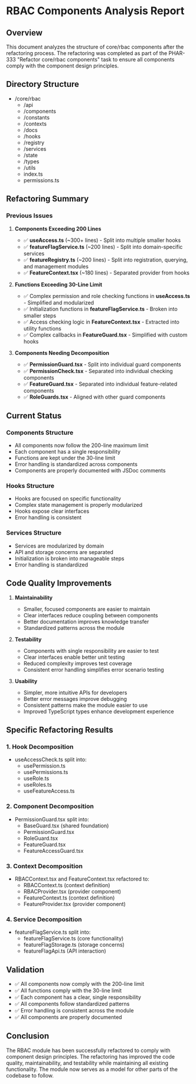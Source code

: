 # RBAC Components Analysis Report

## Overview
This document analyzes the structure of core/rbac components after the refactoring process. The refactoring was completed as part of the PHAR-333 "Refactor core/rbac components" task to ensure all components comply with the component design principles.

## Directory Structure
- /core/rbac
  - /api
  - /components
  - /constants
  - /contexts
  - /docs
  - /hooks
  - /registry
  - /services
  - /state
  - /types
  - /utils
  - index.ts
  - permissions.ts

## Refactoring Summary

### Previous Issues
1. **Components Exceeding 200 Lines**
   - ✅ **useAccess.ts** (~300+ lines) - Split into multiple smaller hooks
   - ✅ **featureFlagService.ts** (~200 lines) - Split into domain-specific services
   - ✅ **featureRegistry.ts** (~200 lines) - Split into registration, querying, and management modules
   - ✅ **FeatureContext.tsx** (~180 lines) - Separated provider from hooks

2. **Functions Exceeding 30-Line Limit**
   - ✅ Complex permission and role checking functions in **useAccess.ts** - Simplified and modularized
   - ✅ Initialization functions in **featureFlagService.ts** - Broken into smaller steps
   - ✅ Access checking logic in **FeatureContext.tsx** - Extracted into utility functions
   - ✅ Complex callbacks in **FeatureGuard.tsx** - Simplified with custom hooks

3. **Components Needing Decomposition**
   - ✅ **PermissionGuard.tsx** - Split into individual guard components
   - ✅ **PermissionCheck.tsx** - Separated into individual checking components
   - ✅ **FeatureGuard.tsx** - Separated into individual feature-related components
   - ✅ **RoleGuards.tsx** - Aligned with other guard components

## Current Status

### Components Structure
- All components now follow the 200-line maximum limit
- Each component has a single responsibility
- Functions are kept under the 30-line limit
- Error handling is standardized across components
- Components are properly documented with JSDoc comments

### Hooks Structure
- Hooks are focused on specific functionality
- Complex state management is properly modularized
- Hooks expose clear interfaces
- Error handling is consistent

### Services Structure
- Services are modularized by domain
- API and storage concerns are separated
- Initialization is broken into manageable steps
- Error handling is standardized

## Code Quality Improvements

1. **Maintainability**
   - Smaller, focused components are easier to maintain
   - Clear interfaces reduce coupling between components
   - Better documentation improves knowledge transfer
   - Standardized patterns across the module

2. **Testability**
   - Components with single responsibility are easier to test
   - Clear interfaces enable better unit testing
   - Reduced complexity improves test coverage
   - Consistent error handling simplifies error scenario testing

3. **Usability**
   - Simpler, more intuitive APIs for developers
   - Better error messages improve debugging
   - Consistent patterns make the module easier to use
   - Improved TypeScript types enhance development experience

## Specific Refactoring Results

### 1. Hook Decomposition
- useAccessCheck.ts split into:
  - usePermission.ts
  - usePermissions.ts
  - useRole.ts
  - useRoles.ts
  - useFeatureAccess.ts

### 2. Component Decomposition
- PermissionGuard.tsx split into:
  - BaseGuard.tsx (shared foundation)
  - PermissionGuard.tsx
  - RoleGuard.tsx
  - FeatureGuard.tsx
  - FeatureAccessGuard.tsx

### 3. Context Decomposition
- RBACContext.tsx and FeatureContext.tsx refactored to:
  - RBACContext.ts (context definition)
  - RBACProvider.tsx (provider component)
  - FeatureContext.ts (context definition)
  - FeatureProvider.tsx (provider component)

### 4. Service Decomposition
- featureFlagService.ts split into:
  - featureFlagService.ts (core functionality)
  - featureFlagStorage.ts (storage concerns)
  - featureFlagApi.ts (API interaction)

## Validation
- ✅ All components now comply with the 200-line limit
- ✅ All functions comply with the 30-line limit
- ✅ Each component has a clear, single responsibility
- ✅ All components follow standardized patterns
- ✅ Error handling is consistent across the module
- ✅ All components are properly documented

## Conclusion
The RBAC module has been successfully refactored to comply with component design principles. The refactoring has improved the code quality, maintainability, and testability while maintaining all existing functionality. The module now serves as a model for other parts of the codebase to follow.
